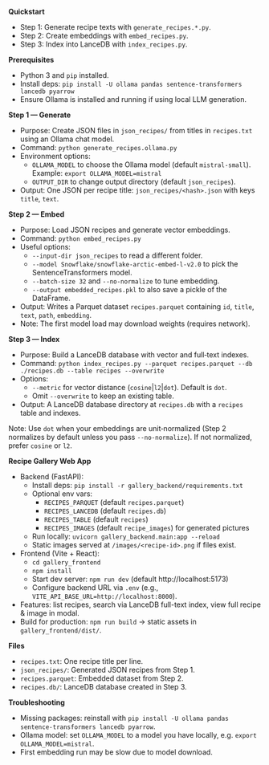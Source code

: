 **Quickstart**
- Step 1: Generate recipe texts with `generate_recipes.*.py`.
- Step 2: Create embeddings with `embed_recipes.py`.
- Step 3: Index into LanceDB with `index_recipes.py`.

**Prerequisites**
- Python 3 and `pip` installed.
- Install deps: `pip install -U ollama pandas sentence-transformers lancedb pyarrow`
- Ensure Ollama is installed and running if using local LLM generation.

**Step 1 — Generate**
- Purpose: Create JSON files in `json_recipes/` from titles in `recipes.txt` using an Ollama chat model.
- Command: `python generate_recipes.ollama.py`
- Environment options:
  - `OLLAMA_MODEL` to choose the Ollama model (default `mistral-small`). Example: ``export OLLAMA_MODEL=mistral``
  - `OUTPUT_DIR` to change output directory (default `json_recipes`).
- Output: One JSON per recipe title: `json_recipes/<hash>.json` with keys `title`, `text`.

**Step 2 — Embed**
- Purpose: Load JSON recipes and generate vector embeddings.
- Command: `python embed_recipes.py`
- Useful options:
  - `--input-dir json_recipes` to read a different folder.
  - `--model Snowflake/snowflake-arctic-embed-l-v2.0` to pick the SentenceTransformers model.
  - `--batch-size 32` and `--no-normalize` to tune embedding.
  - `--output embedded_recipes.pkl` to also save a pickle of the DataFrame.
- Output: Writes a Parquet dataset `recipes.parquet` containing `id`, `title`, `text`, `path`, `embedding`.
- Note: The first model load may download weights (requires network).

**Step 3 — Index**
- Purpose: Build a LanceDB database with vector and full‑text indexes.
- Command: `python index_recipes.py --parquet recipes.parquet --db ./recipes.db --table recipes --overwrite`
- Options:
  - `--metric` for vector distance (`cosine`|`l2`|`dot`). Default is `dot`.
  - Omit `--overwrite` to keep an existing table.
- Output: A LanceDB database directory at `recipes.db` with a `recipes` table and indexes.

Note: Use `dot` when your embeddings are unit‑normalized (Step 2 normalizes by default unless you pass `--no-normalize`). If not normalized, prefer `cosine` or `l2`.

**Recipe Gallery Web App**
- Backend (FastAPI):
  - Install deps: `pip install -r gallery_backend/requirements.txt`
  - Optional env vars:
    - `RECIPES_PARQUET` (default `recipes.parquet`)
    - `RECIPES_LANCEDB` (default `recipes.db`)
    - `RECIPES_TABLE` (default `recipes`)
    - `RECIPES_IMAGES` (default `recipe_images`) for generated pictures
  - Run locally: `uvicorn gallery_backend.main:app --reload`
  - Static images served at `/images/<recipe-id>.png` if files exist.
- Frontend (Vite + React):
  - `cd gallery_frontend`
  - `npm install`
  - Start dev server: `npm run dev` (default http://localhost:5173)
  - Configure backend URL via `.env` (e.g., `VITE_API_BASE_URL=http://localhost:8000`).
- Features: list recipes, search via LanceDB full-text index, view full recipe & image in modal.
- Build for production: `npm run build` → static assets in `gallery_frontend/dist/`.

**Files**
- `recipes.txt`: One recipe title per line.
- `json_recipes/`: Generated JSON recipes from Step 1.
- `recipes.parquet`: Embedded dataset from Step 2.
- `recipes.db/`: LanceDB database created in Step 3.

**Troubleshooting**
- Missing packages: reinstall with `pip install -U ollama pandas sentence-transformers lancedb pyarrow`.
- Ollama model: set `OLLAMA_MODEL` to a model you have locally, e.g. ``export OLLAMA_MODEL=mistral``.
- First embedding run may be slow due to model download.
